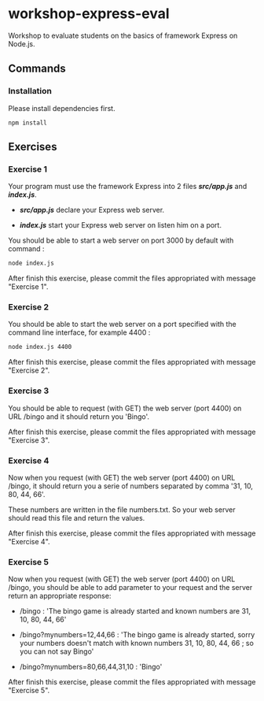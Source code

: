 # workshop-express-eval

Workshop to evaluate students on the basics of framework Express on Node.js.

## Commands

### Installation

Please install dependencies first.

	npm install

## Exercises

### Exercise 1

Your program must use the framework Express into 2 files **_src/app.js_** and **_index.js_**.

- **_src/app.js_** declare your Express web server.

- **_index.js_** start your Express web server on listen him on a port.

You should be able to start a web server on port 3000 by default with command :

```sh
node index.js
```

After finish this exercise, please commit the files appropriated with message "Exercise 1".

### Exercise 2

You should be able to start the web server on a port specified with the command line interface, for example 4400 :

```sh
node index.js 4400
```

After finish this exercise, please commit the files appropriated with message "Exercise 2".

### Exercise 3

You should be able to request (with GET) the web server (port 4400) on URL /bingo and it should return you 'Bingo'.

After finish this exercise, please commit the files appropriated with message "Exercise 3".

### Exercise 4

Now when you request (with GET) the web server (port 4400) on URL /bingo, it should return you a serie of numbers separated by comma '31, 10, 80, 44, 66'.

These numbers are written in the file numbers.txt. So your web server should read this file and return the values.

After finish this exercise, please commit the files appropriated with message "Exercise 4".

### Exercise 5

Now when you request (with GET) the web server (port 4400) on URL /bingo, you should be able to add parameter to your request and the server return an appropriate response:

- /bingo : 'The bingo game is already started and known numbers are 31, 10, 80, 44, 66'

- /bingo?mynumbers=12,44,66 : 'The bingo game is already started, sorry your numbers doesn't match with known numbers 31, 10, 80, 44, 66 ; so you can not say Bingo'

- /bingo?mynumbers=80,66,44,31,10 : 'Bingo'

After finish this exercise, please commit the files appropriated with message "Exercise 5".